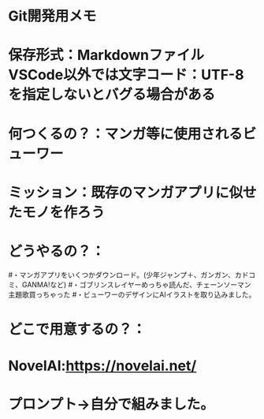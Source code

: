 # Git開発用メモ
# 保存形式：Markdownファイル VSCode以外では文字コード：UTF-8を指定しないとバグる場合がある
# 
# 何つくるの？：マンガ等に使用されるビューワー
# ミッション：既存のマンガアプリに似せたモノを作ろう
# 
# どうやるの？：
#・マンガアプリをいくつかダウンロード。(少年ジャンプ＋、ガンガン、カドコミ、GANMA!など)
#・ゴブリンスレイヤーめっちゃ読んだ、チェーンソーマン主題歌買っちゃった
#・ビューワーのデザインにAIイラストを取り込みました。
# どこで用意するの？：
# NovelAI:https://novelai.net/
# プロンプト->自分で組みました。
